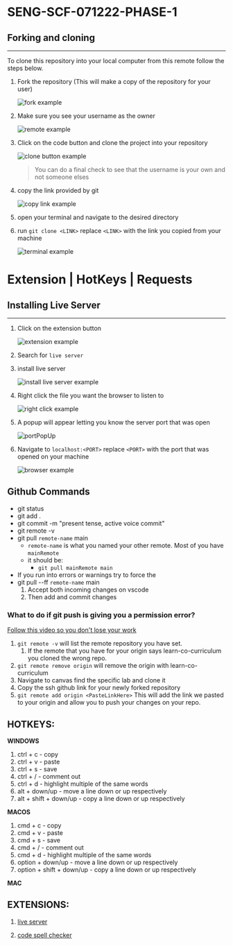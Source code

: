 # SENG-SCF-071222-PHASE-1

## Forking and cloning

---

To clone this repository into your local computer from this remote follow the steps below.

1. Fork the repository (This will make a copy of the repository for your user)

   ![fork example](/assets/images/fork.png)

1. Make sure you see your username as the owner

   ![remote example](/assets/images/remote.png)

1. Click on the code button and clone the project into your repository

   ![clone button example](/assets/images/cloneButton.png)

   > You can do a final check to see that the username is your own and not someone elses

1. copy the link provided by git

   ![copy link example](/assets/images/cloneButton.png)

1. open your terminal and navigate to the desired directory
1. run `git clone <LINK>` replace `<LINK>` with the link you copied from your machine

   ![terminal example](/assets/images/cloneTerminal.png)

# Extension | HotKeys | Requests

## Installing Live Server

---

1. Click on the extension button

   ![extension example](/assets/images/extensionButton.png)

1. Search for `live server`
1. install live server

   ![install live server example](/assets/images/installLiveServer.png)

1. Right click the file you want the browser to listen to

   ![right click example](/assets/images/openWLiveServer.png)

1. A popup will appear letting you know the server port that was open

   ![portPopUp](/assets/images/portPopUp.png)

1. Navigate to `localhost:<PORT>` replace `<PORT>` with the port that was opened on your machine

   ![browser example](/assets/images/browser.png)

## Github Commands
* git status
* git add . 
* git commit -m "present tense, active voice commit"
* git remote -v 
* git pull `remote-name` main
   * `remote-name` is what you named your other remote. Most of you have `mainRemote`
   * it should be: 
      * `git pull mainRemote main`
* If you run into errors or warnings try to force the
* git pull --ff `remote-name` main
   1. Accept both incoming changes on vscode
   1. Then add and commit changes

### What to do if git push is giving you a permission error?
[Follow this video so you don't lose your work](https://youtu.be/ALGkjl1bz_M)
1. `git remote -v` will list the remote repository you have set.
   1. If the remote that you have for your origin says learn-co-curriculum you cloned the wrong repo.
1. `git remote remove origin` will remove the origin with learn-co-curriculum
1. Navigate to canvas find the specific lab and clone it
1. Copy the ssh github link for your newly forked repository
1. `git remote add origin <PasteLinkHere>` This will add the link we pasted to your origin and allow you to push your changes on your repo.

## HOTKEYS:
**WINDOWS**
1. ctrl + c - copy
1. ctrl + v - paste
1. ctrl + s - save
1. ctrl + / - comment out
1. ctrl + d - highlight multiple of the same words
1. alt + down/up - move a line down or up respectively
1. alt + shift + down/up - copy a line down or up respectively

**MACOS**
1. cmd + c - copy
1. cmd + v - paste
1. cmd + s - save
1. cmd + / - comment out
1. cmd + d - highlight multiple of the same words
1. option + down/up - move a line down or up respectively
1. option + shift + down/up - copy a line down or up respectively

**MAC**

## EXTENSIONS:

1. [live server](https://marketplace.visualstudio.com/items?itemName=ritwickdey.LiveServer)

1. [code spell checker](https://marketplace.visualstudio.com/items?itemName=streetsidesoftware.code-spell-checker)
